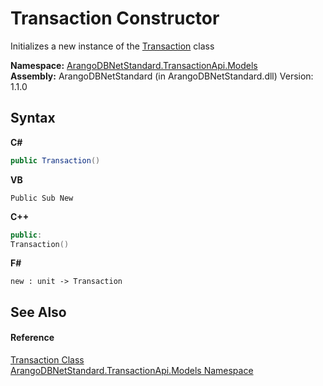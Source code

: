 # Transaction Constructor 
 

Initializes a new instance of the <a href="65dd3d0c-d89f-d3bf-4f93-690f264e49ee">Transaction</a> class

**Namespace:**&nbsp;<a href="11a5cf74-6bc1-28c9-ea61-87f0e62011a0">ArangoDBNetStandard.TransactionApi.Models</a><br />**Assembly:**&nbsp;ArangoDBNetStandard (in ArangoDBNetStandard.dll) Version: 1.1.0

## Syntax

**C#**<br />
``` C#
public Transaction()
```

**VB**<br />
``` VB
Public Sub New
```

**C++**<br />
``` C++
public:
Transaction()
```

**F#**<br />
``` F#
new : unit -> Transaction
```


## See Also


#### Reference
<a href="65dd3d0c-d89f-d3bf-4f93-690f264e49ee">Transaction Class</a><br /><a href="11a5cf74-6bc1-28c9-ea61-87f0e62011a0">ArangoDBNetStandard.TransactionApi.Models Namespace</a><br />